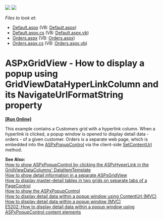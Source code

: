 <!-- default badges list -->
[![](https://img.shields.io/badge/Open_in_DevExpress_Support_Center-FF7200?style=flat-square&logo=DevExpress&logoColor=white)](https://supportcenter.devexpress.com/ticket/details/E2193)
[![](https://img.shields.io/badge/📖_How_to_use_DevExpress_Examples-e9f6fc?style=flat-square)](https://docs.devexpress.com/GeneralInformation/403183)
<!-- default badges end -->
<!-- default file list -->
*Files to look at*:

* [Default.aspx](./CS/ShowDetailInPopup/Default.aspx) (VB: [Default.aspx](./VB/ShowDetailInPopup/Default.aspx))
* [Default.aspx.cs](./CS/ShowDetailInPopup/Default.aspx.cs) (VB: [Default.aspx.vb](./VB/ShowDetailInPopup/Default.aspx.vb))
* [Orders.aspx](./CS/ShowDetailInPopup/Orders.aspx) (VB: [Orders.aspx](./VB/ShowDetailInPopup/Orders.aspx))
* [Orders.aspx.cs](./CS/ShowDetailInPopup/Orders.aspx.cs) (VB: [Orders.aspx.vb](./VB/ShowDetailInPopup/Orders.aspx.vb))
<!-- default file list end -->
# ASPxGridView - How to display a popup using GridViewDataHyperLinkColumn and its NavigateUrlFormatString property
<!-- run online -->
**[[Run Online]](https://codecentral.devexpress.com/e2193/)**
<!-- run online end -->


<p>This example contains a Customers grid with a hyperlink column. When a hyperlink is clicked, a popup window is opened to display detail data - orders - of a given customer. Orders is a separate web page, which is embedded into the <a href="http://documentation.devexpress.com/#AspNet/clsDevExpressWebASPxPopupControlASPxPopupControltopic"><u>ASPxPopupControl</u></a> via the client-side <a href="http://documentation.devexpress.com/#AspNet/DevExpressWebASPxPopupControlScriptsASPxClientPopupControlBase_SetContentUrltopic"><u>SetContentUrl</u></a> method.</p>
<p><strong>See Also:<br /> </strong><a href="https://www.devexpress.com/Support/Center/p/E2270">How to show ASPxPopupControl by clicking the ASPxHyperLink in the GridViewDataColumns' DataItemTemplate</a><br /> <a href="https://www.devexpress.com/Support/Center/p/E70">How to show detail information in a separate ASPxGridView</a><br /> <a href="https://www.devexpress.com/Support/Center/p/E1285">How to display master-detail tables in two grids on separate tabs of a PageControl</a><br /> <a href="https://www.devexpress.com/Support/Center/p/E55">How to show the ASPxPopupControl</a><br /> <a href="https://www.devexpress.com/Support/Center/p/E20051">How to display detail data within a popup window using ContentUrl (MVC)</a><br /> <a href="https://www.devexpress.com/Support/Center/p/E20052">How to display detail data within a popup window (MVC)</a><u><br /> </u><a href="https://www.devexpress.com/Support/Center/p/E5202">E5202: How to display detail data within a popup window using ASPxPopupControl content elements</a></p>

<br/>


